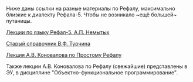 Ниже даны ссылки на разные материалы по Рефалу, максимально близкие к диалекту Рефала-5. Чтобы не возникало ~ещё большей~ путаницы.

[Лекции по языку Рефал-5. A.П. Немытых](http://www.botik.ru/PSI/RCMS/publications/publ-texts-2014/refal-17.pdf)

[Старый справочник В.Ф. Турчина](http://refal.ru/rf5_frm.htm)

[Лекция А.В. Коновалова по Простому Рефалу](https://github.com/bmstu-iu9/refal-5-lambda/blob/master/doc/historical/%D0%9A%D0%BE%D0%BC%D0%BF%D0%B8%D0%BB%D1%8F%D1%82%D0%BE%D1%80%20%D0%9F%D1%80%D0%BE%D1%81%D1%82%D0%BE%D0%B3%D0%BE%20%D0%A0%D0%B5%D1%84%D0%B0%D0%BB%D0%B0.pdf)

Также лекции А.В. Коновалова по Рефалу (свежайшие) представлены в ЭУ, в дисциплине "Объектно-функциональное программирование". 